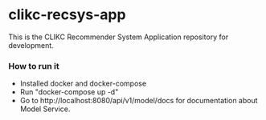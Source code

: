 # clikc-recsys-app
This is the CLIKC Recommender System Application repository for development.

### How to run it
- Installed docker and docker-compose
- Run "docker-compose up -d"
- Go to http://localhost:8080/api/v1/model/docs for documentation about Model Service.

